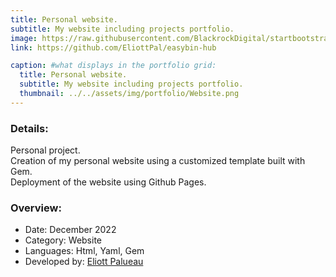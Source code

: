 ```yaml
---
title: Personal website.
subtitle: My website including projects portfolio.
image: https://raw.githubusercontent.com/BlackrockDigital/startbootstrap-agency/master/src/assets/img/portfolio/02-full.jpg
link: https://github.com/EliottPal/easybin-hub

caption: #what displays in the portfolio grid:
  title: Personal website.
  subtitle: My website including projects portfolio.
  thumbnail: ../../assets/img/portfolio/Website.png
---
```

### Details: 
Personal project.  
Creation of my personal website using a customized template built with Gem.  
Deployment of the website using Github Pages.


### Overview:  
- Date: December 2022
- Category: Website
- Languages: Html, Yaml, Gem
- Developed by: [Eliott Palueau](https://github.com/EliottPal)
